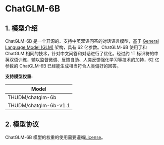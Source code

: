 # ChatGLM-6B

## 1. 模型介绍

ChatGLM-6B 是一个开源的、支持中英双语问答的对话语言模型，基于 [General Language Model (GLM)](https://arxiv.org/abs/2103.10360) 架构，具有 62 亿参数。ChatGLM-6B 使用了和 ChatGLM 相同的技术，针对中文问答和对话进行了优化。经过约 1T 标识符的中英双语训练，辅以监督微调、反馈自助、人类反馈强化学习等技术的加持，62 亿参数的 ChatGLM-6B 已经能生成相当符合人类偏好的回答。

**支持模型权重:**

| Model                 |
|-----------------------|
| THUDM/chatglm-6b      |
| THUDM/chatglm-6b-v1.1 |

## 2. 模型协议

ChatGLM-6B 模型的权重的使用需要遵循[License](../../../paddlenlp/transformers/chatglm/LICENSE)。
